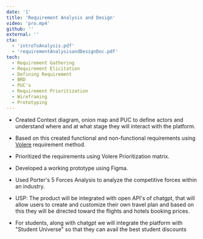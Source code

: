 ```yaml
---
date: '1'
title: 'Requirement Analysis and Design'
video: 'pro.mp4'
github: ''
external: ''
cta:
  - 'introToAnalysis.pdf'
  - 'requirementAnalysisandDesignDoc.pdf'
tech:
  - Requirement Gathering
  - Requirement Elicitation
  - Defining Requirement
  - BRD
  - PUC's
  - Requirement Prioritization
  - Wireframing
  - Prototyping
---
```


- Created Context diagram, onion map and PUC to define actors and understand where and at what stage they will interact with the platform.

- Based on this created functional and non-functional requirements using [Volere]("www.google.com") requirement method.

- Prioritized the requirements using Volere Prioritization matrix.

- Developed a working prototype using Figma.

- Used Porter's 5 Forces Analysis to analyze the competitive forces within an industry.

- USP: The product will be integrated with open API's of chatgpt, that will allow users to create and customize their own travel plan and based on this they will be directed toward the flights and hotels booking prices.

- For students, along with chatgpt we will integrate the platform with "Student Universe" so that they can avail the best student discounts